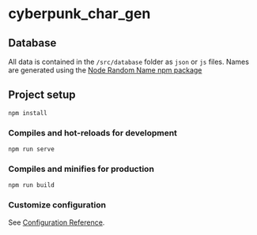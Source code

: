 # cyberpunk_char_gen

## Database

All data is contained in the `/src/database` folder as `json` or `js` files.  Names are generated using the [Node Random Name npm package](https://www.npmjs.com/package/node-random-name)


## Project setup
```
npm install
```

### Compiles and hot-reloads for development
```
npm run serve
```

### Compiles and minifies for production
```
npm run build
```

### Customize configuration
See [Configuration Reference](https://cli.vuejs.org/config/).
